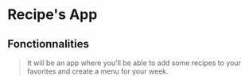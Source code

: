 # Recipe's App

## Fonctionnalities

> It will be an app where you'll be able to add some recipes to your favorites and create a menu for your week.
